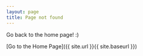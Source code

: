 ```yaml
---
layout: page
title: Page not found
---
```


<p><div align="justify">Go back to the home page! :)</div></p>

[Go to the Home Page]({{ site.url }}{{ site.baseurl }})
